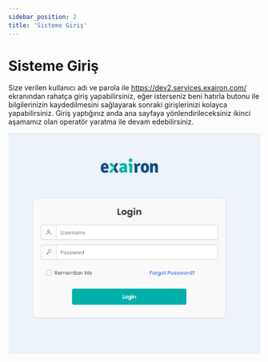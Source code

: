 ```yaml
---
sidebar_position: 2
title: 'Sisteme Giriş'
---
```


# Sisteme Giriş

Size verilen kullanıcı adı ve parola ile https://dev2.services.exairon.com/ ekranından rahatça giriş yapabilirsiniz, eğer isterseniz beni hatırla butonu ile bilgilerinizin kaydedilmesini sağlayarak sonraki girişlerinizi kolayca yapabilirsiniz. Giriş yaptığınız anda ana sayfaya yönlendirileceksiniz ikinci aşamamız olan operatör yaratma ile devam edebilirsiniz.

![Entry To System](../../static/img/entry_to_system.png)
